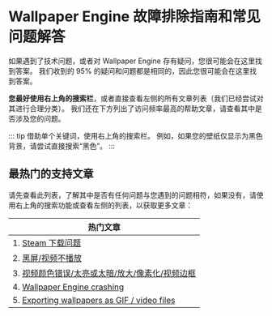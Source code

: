 # Wallpaper Engine 故障排除指南和常见问题解答
如果遇到了技术问题，或者对 Wallpaper Engine 存有疑问，您很可能会在这里找到答案。 我们收到的 95% 的疑问和问题都是相同的，因此您很可能会在这里找到答案。

**您最好使用右上角的搜索栏**，或者直接查看左侧的所有文章列表（我们已经尝试对其进行合理分类）。 我们还在下方列出了访问频率最高的帮助文章，请查看其中是否涉及您的问题。

::: tip
借助单个关键词，使用右上角的搜索栏。 例如，如果您的壁纸仅显示为黑色背景，请尝试直接搜索“黑色”。
:::

## 最热门的支持文章

请先查看此列表，了解其中是否有任何问题与您遇到的问题相符，如果没有，请使用右上角的搜索功能或查看左侧的列表，以获取更多文章：

| **热门文章**                                                                  |
| ------------------------------------------------------------------------- |
| 1. [Steam 下载问题](steam/download.html)                                      |
| 2. [黑屏/视频不播放](noshow/notplaying.html)                                     |
| 3. [视频颜色错误/太亮或太暗/放大/像素化/视频边框](videos/artifacts.html)                      |
| 4. [Wallpaper Engine crashing](crash/application.html)                    |
| 5. [Exporting wallpapers as GIF / video files](functionality/export.html) |